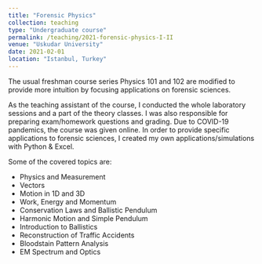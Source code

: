 ```yaml
---
title: "Forensic Physics"
collection: teaching
type: "Undergraduate course"
permalink: /teaching/2021-forensic-physics-I-II
venue: "Uskudar University"
date: 2021-02-01
location: "Istanbul, Turkey"
---
```


The usual freshman course series Physics 101 and 102 are modified to provide more intuition by focusing applications on forensic sciences.

As the teaching assistant of the course, I conducted the whole laboratory sessions and a part of the theory classes. I was also responsible for preparing exam/homework questions and grading. Due to COVID-19 pandemics, the course was given online. In order to provide specific applications to forensic sciences, I created my own applications/simulations with Python & Excel.   

Some of the covered topics are:
* Physics and Measurement
* Vectors
* Motion in 1D and 3D
* Work, Energy and Momentum
* Conservation Laws and Ballistic Pendulum
* Harmonic Motion and Simple Pendulum 
* Introduction to Ballistics
* Reconstruction of Traffic Accidents
* Bloodstain Pattern Analysis
* EM Spectrum and Optics



